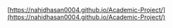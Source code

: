 
[https://nahidhasan0004.github.io/Academic-Project/](https://nahidhasan0004.github.io/Academic-Project/)
